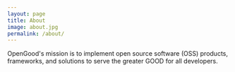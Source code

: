 ```yaml
---
layout: page
title: About
image: about.jpg
permalink: /about/
---
```


OpenGood's mission is to implement open source software (OSS) products,
frameworks, and solutions to serve the greater GOOD for all developers.
